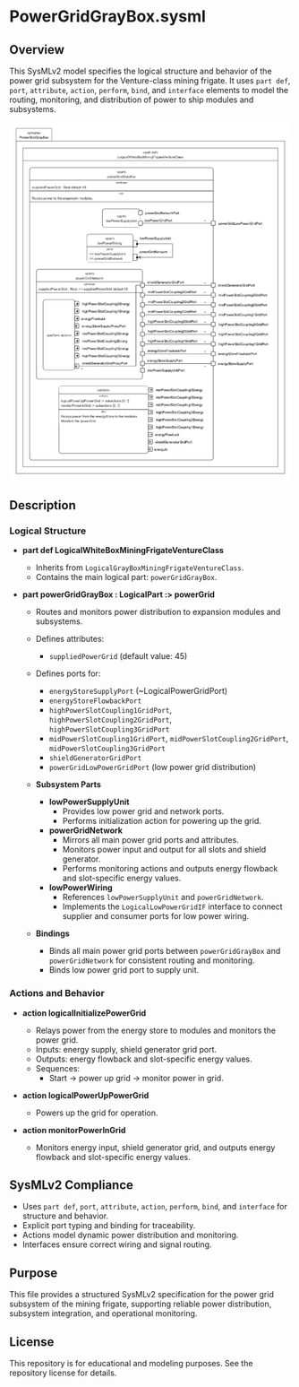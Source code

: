 # PowerGridGrayBox.sysml

## Overview

This SysMLv2 model specifies the logical structure and behavior of the power grid subsystem for the Venture-class mining frigate. It uses `part def`, `port`, `attribute`, `action`, `perform`, `bind`, and `interface` elements to model the routing, monitoring, and distribution of power to ship modules and subsystems.

![PowerGridGrayBox](Images/PowerGridGrayBox.png)

## Description

### Logical Structure

- **part def LogicalWhiteBoxMiningFrigateVentureClass**
  - Inherits from `LogicalGrayBoxMiningFrigateVentureClass`.
  - Contains the main logical part: `powerGridGrayBox`.

- **part powerGridGrayBox : LogicalPart :> powerGrid**
  - Routes and monitors power distribution to expansion modules and subsystems.
  - Defines attributes:
    - `suppliedPowerGrid` (default value: 45)
  - Defines ports for:
    - `energyStoreSupplyPort` (~LogicalPowerGridPort)
    - `energyStoreFlowbackPort`
    - `highPowerSlotCoupling1GridPort`, `highPowerSlotCoupling2GridPort`, `highPowerSlotCoupling3GridPort`
    - `midPowerSlotCoupling1GridPort`, `midPowerSlotCoupling2GridPort`, `midPowerSlotCoupling3GridPort`
    - `shieldGeneratorGridPort`
    - `powerGridLowPowerGridPort` (low power grid distribution)

  - **Subsystem Parts**
    - **lowPowerSupplyUnit**
      - Provides low power grid and network ports.
      - Performs initialization action for powering up the grid.
    - **powerGridNetwork**
      - Mirrors all main power grid ports and attributes.
      - Monitors power input and output for all slots and shield generator.
      - Performs monitoring actions and outputs energy flowback and slot-specific energy values.
    - **lowPowerWiring**
      - References `lowPowerSupplyUnit` and `powerGridNetwork`.
      - Implements the `LogicalLowPowerGridIF` interface to connect supplier and consumer ports for low power wiring.

  - **Bindings**
    - Binds all main power grid ports between `powerGridGrayBox` and `powerGridNetwork` for consistent routing and monitoring.
    - Binds low power grid port to supply unit.

### Actions and Behavior

- **action logicalInitializePowerGrid**
  - Relays power from the energy store to modules and monitors the power grid.
  - Inputs: energy supply, shield generator grid port.
  - Outputs: energy flowback and slot-specific energy values.
  - Sequences:
    - Start → power up grid → monitor power in grid.

- **action logicalPowerUpPowerGrid**
  - Powers up the grid for operation.

- **action monitorPowerInGrid**
  - Monitors energy input, shield generator grid, and outputs energy flowback and slot-specific energy values.

## SysMLv2 Compliance

- Uses `part def`, `port`, `attribute`, `action`, `perform`, `bind`, and `interface` for structure and behavior.
- Explicit port typing and binding for traceability.
- Actions model dynamic power distribution and monitoring.
- Interfaces ensure correct wiring and signal routing.

## Purpose

This file provides a structured SysMLv2 specification for the power grid subsystem of the mining frigate, supporting reliable power distribution, subsystem integration, and operational monitoring.

## License

This repository is for educational and modeling purposes. See the repository license for details.